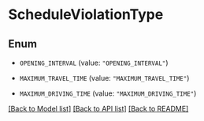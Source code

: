 # ScheduleViolationType

## Enum


* `OPENING_INTERVAL` (value: `"OPENING_INTERVAL"`)

* `MAXIMUM_TRAVEL_TIME` (value: `"MAXIMUM_TRAVEL_TIME"`)

* `MAXIMUM_DRIVING_TIME` (value: `"MAXIMUM_DRIVING_TIME"`)


[[Back to Model list]](../README.md#documentation-for-models) [[Back to API list]](../README.md#documentation-for-api-endpoints) [[Back to README]](../README.md)


